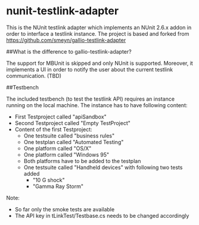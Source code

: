 # nunit-testlink-adapter

This is the NUnit testlink adapter which implements an NUnit 2.6.x addon in order to interface a testlink instance.
The project is based and forked from https://github.com/smeyn/gallio-testlink-adapter

##What is the difference to gallio-testlink-adapter?

The support for MBUnit is skipped and only NUnit is supported. Moreover, it implements a UI in order to notify the user about the current testlink communication. (TBD)
 
##Testbench

The included testbench (to test the testlink API) requires an instance running on the local machine. The instance has to have following content:
* First Testproject called "apiSandbox"
* Second Testproject called "Empty TestProject"
* Content of the first Testproject:
    * One testsuite called "business rules"
    * One testplan called "Automated Testing"
    * One platform called "OS/X"
    * One platform called "Windows 95"
    * Both platforms have to be added to the testplan
    * One testsuite called "Handheld devices" with following two tests added
        * "10 G shock"
        * "Gamma Ray Storm"
 
Note: 
* So far only the smoke tests are available
* The API key in tLinkTest/Testbase.cs needs to be changed accordingly
